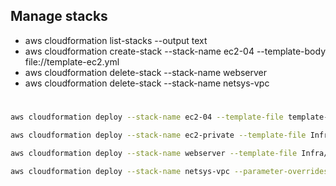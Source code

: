 ## Manage stacks
- aws cloudformation list-stacks --output text
- aws cloudformation create-stack --stack-name ec2-04 --template-body file://template-ec2.yml
- aws cloudformation delete-stack --stack-name webserver
- aws cloudformation delete-stack --stack-name netsys-vpc
#

```bash
aws cloudformation deploy --stack-name ec2-04 --template-file template-ec2.yml --parameter-overrides KeyPairParameter=keypair-pruebas-cf VpcIdParameter=vpc-04e74c746436e103a AmiIdParameter=ami-052efd3df9dad4825 Environment=prod
```

```bash
aws cloudformation deploy --stack-name ec2-private --template-file Infra/ec2-private.yml --parameter-overrides EnvironmentName=DEV1
```

```bash
aws cloudformation deploy --stack-name webserver --template-file Infra/ec2-public.yml --parameter-overrides EnvironmentName=DEV1
```

```bash
aws cloudformation deploy --stack-name netsys-vpc --parameter-overrides EnvironmentName=DEV1 --template-file Infra/vpc.yml
```